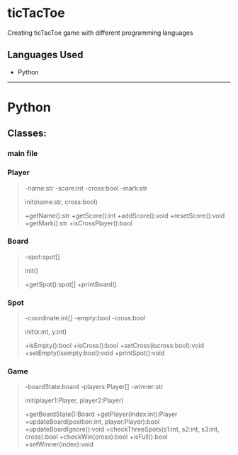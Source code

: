 # ticTacToe
Creating ticTacToe game with different programming languages

## Languages Used 
- Python


---
# **Python**
## Classes: 

### main file

### Player
> -name:str
> -score:int
> -cross:bool
> -mark:str
> 
> init(name:str, cross:bool)
>
> +getName():str
> +getScore():int
> +addScore():void
> +resetScore():void
> +getMark():str
> +isCrossPlayer():bool

### Board
> -spot:spot[]
>
> init()
>
> +getSpot():spot[]
> +printBoard()

### Spot
> -coordinate:int[]
> -empty:bool
> -cross:bool
>
> init(x:int, y:int)
>
> +isEmpty():bool
> +isCross():bool
> +setCross(iscross:bool):void
> +setEmpty(isempty:bool):void
> +printSpot():void

### Game 
> -boardState:board
> -players:Player[]
> -winner:str
> 
> init(player1:Player, player2:Player) 
> 
> +getBoardState():Board 
> +getPlayer(index:int):Player
> +updateBoard(position:int, player:Player):bool
> +updateBoardIgnore():void
> +checkThreeSpots(s1:int, s2:int, s3:int, cross):bool
> +checkWin(cross):bool
> +isFull():bool
> +setWinner(index):void
